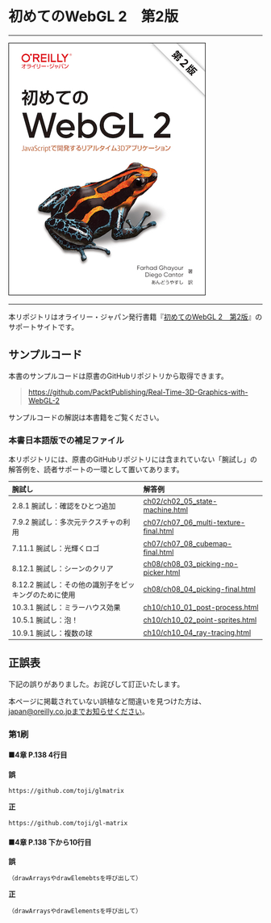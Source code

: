 # 初めてのWebGL 2　第2版

---

![表紙](real-time-3d-graphics-with-webgl2-2e-ja.png)

---

本リポジトリはオライリー・ジャパン発行書籍『[初めてのWebGL 2　第2版](https://www.oreilly.co.jp/books/9784873119373/)』のサポートサイトです。

## サンプルコード

本書のサンプルコードは原書のGitHubリポジトリから取得できます。

> <https://github.com/PacktPublishing/Real-Time-3D-Graphics-with-WebGL-2>

サンプルコードの解説は本書籍をご覧ください。

### 本書日本語版での補足ファイル

本リポジトリには、原書のGitHubリポジトリには含まれていない「腕試し」の解答例を、読者サポートの一環として置いてあります。

| 腕試し | 解答例 |
|:--     |:--     |
| 2.8.1 腕試し：確認をひとつ追加 | [ch02/ch02_05_state-machine.html](ch02/ch02_05_state-machine.html) |
| 7.9.2 腕試し：多次元テクスチャの利用 | [ch07/ch07_06_multi-texture-final.html](ch07/ch07_06_multi-texture-final.html) |
| 7.11.1 腕試し：光輝くロゴ | [ch07/ch07_08_cubemap-final.html](ch07/ch07_08_cubemap-final.html) |
| 8.12.1 腕試し：シーンのクリア | [ch08/ch08_03_picking-no-picker.html](ch08/ch08_03_picking-no-picker.html) |
| 8.12.2 腕試し：その他の識別子をピッキングのために使用 | [ch08/ch08_04_picking-final.html](ch08/ch08_04_picking-final.html) |
| 10.3.1 腕試し：ミラーハウス効果 | [ch10/ch10_01_post-process.html](ch10/ch10_01_post-process.html) |
| 10.5.1 腕試し：泡！ | [ch10/ch10_02_point-sprites.html](ch10/ch10_02_point-sprites.html) |
| 10.9.1 腕試し：複数の球 | [ch10/ch10_04_ray-tracing.html](ch10/ch10_04_ray-tracing.html) |

## 正誤表

下記の誤りがありました。お詫びして訂正いたします。

本ページに掲載されていない誤植など間違いを見つけた方は、japan@oreilly.co.jpまでお知らせください。

### 第1刷

#### ■4章 P.138 4行目
**誤**
```
https://github.com/toji/glmatrix
```
**正**
```
https://github.com/toji/gl-matrix
```

#### ■4章 P.138 下から10行目
**誤**
```
（drawArraysやdrawElemebtsを呼び出して）
```
**正**
```
（drawArraysやdrawElementsを呼び出して）
```
